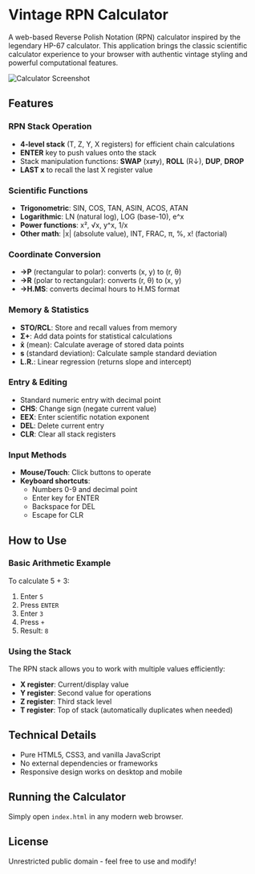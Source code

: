 # Vintage RPN Calculator

A web-based Reverse Polish Notation (RPN) calculator inspired by the legendary HP-67 calculator. This application brings the classic scientific calculator experience to your browser with authentic vintage styling and powerful computational features.

![Calculator Screenshot](https://github.com/user-attachments/assets/f82ac9a9-c8de-4505-9ff2-57240979aa3c)

## Features

### RPN Stack Operation
- **4-level stack** (T, Z, Y, X registers) for efficient chain calculations
- **ENTER** key to push values onto the stack
- Stack manipulation functions: **SWAP** (x⇄y), **ROLL** (R↓), **DUP**, **DROP**
- **LAST x** to recall the last X register value

### Scientific Functions
- **Trigonometric**: SIN, COS, TAN, ASIN, ACOS, ATAN
- **Logarithmic**: LN (natural log), LOG (base-10), e^x
- **Power functions**: x², √x, y^x, 1/x
- **Other math**: |x| (absolute value), INT, FRAC, π, %, x! (factorial)

### Coordinate Conversion
- **→P** (rectangular to polar): converts (x, y) to (r, θ)
- **→R** (polar to rectangular): converts (r, θ) to (x, y)
- **→H.MS**: converts decimal hours to H.MS format

### Memory & Statistics
- **STO/RCL**: Store and recall values from memory
- **Σ+**: Add data points for statistical calculations
- **x̄** (mean): Calculate average of stored data points
- **s** (standard deviation): Calculate sample standard deviation
- **L.R.**: Linear regression (returns slope and intercept)

### Entry & Editing
- Standard numeric entry with decimal point
- **CHS**: Change sign (negate current value)
- **EEX**: Enter scientific notation exponent
- **DEL**: Delete current entry
- **CLR**: Clear all stack registers

### Input Methods
- **Mouse/Touch**: Click buttons to operate
- **Keyboard shortcuts**:
  - Numbers 0-9 and decimal point
  - Enter key for ENTER
  - Backspace for DEL
  - Escape for CLR

## How to Use

### Basic Arithmetic Example
To calculate 5 + 3:
1. Enter `5`
2. Press `ENTER`
3. Enter `3`
4. Press `+`
5. Result: `8`

### Using the Stack
The RPN stack allows you to work with multiple values efficiently:
- **X register**: Current/display value
- **Y register**: Second value for operations
- **Z register**: Third stack level
- **T register**: Top of stack (automatically duplicates when needed)

## Technical Details

- Pure HTML5, CSS3, and vanilla JavaScript
- No external dependencies or frameworks
- Responsive design works on desktop and mobile

## Running the Calculator

Simply open `index.html` in any modern web browser.

## License

Unrestricted public domain - feel free to use and modify!
